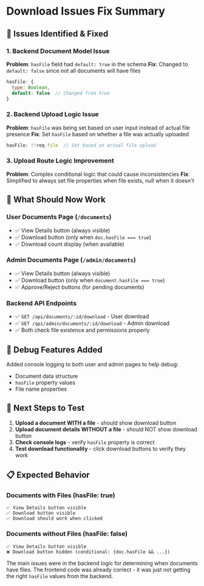 # Download Issues Fix Summary

## 🔧 Issues Identified & Fixed

### 1. **Backend Document Model Issue**
**Problem**: `hasFile` field had `default: true` in the schema
**Fix**: Changed to `default: false` since not all documents will have files
```javascript
hasFile: {
  type: Boolean,
  default: false  // Changed from true
}
```

### 2. **Backend Upload Logic Issue** 
**Problem**: `hasFile` was being set based on user input instead of actual file presence
**Fix**: Set `hasFile` based on whether a file was actually uploaded
```javascript
hasFile: !!req.file  // Set based on actual file upload
```

### 3. **Upload Route Logic Improvement**
**Problem**: Complex conditional logic that could cause inconsistencies
**Fix**: Simplified to always set file properties when file exists, null when it doesn't

## 🎯 What Should Now Work

### User Documents Page (`/documents`)
- ✅ View Details button (always visible)
- ✅ Download button (only when `doc.hasFile === true`)
- ✅ Download count display (when available)

### Admin Documents Page (`/admin/documents`)  
- ✅ View Details button (always visible)
- ✅ Download button (only when `document.hasFile === true`)
- ✅ Approve/Reject buttons (for pending documents)

### Backend API Endpoints
- ✅ `GET /api/documents/:id/download` - User download
- ✅ `GET /api/admin/documents/:id/download` - Admin download
- ✅ Both check file existence and permissions properly

## 🧪 Debug Features Added

Added console logging to both user and admin pages to help debug:
- Document data structure
- `hasFile` property values
- File name properties

## 🔄 Next Steps to Test

1. **Upload a document WITH a file** - should show download button
2. **Upload document details WITHOUT a file** - should NOT show download button  
3. **Check console logs** - verify `hasFile` property is correct
4. **Test download functionality** - click download buttons to verify they work

## 📋 Expected Behavior

### Documents with Files (hasFile: true)
```
✅ View Details button visible
✅ Download button visible
✅ Download should work when clicked
```

### Documents without Files (hasFile: false)  
```
✅ View Details button visible
❌ Download button hidden (conditional: {doc.hasFile && ...})
```

The main issues were in the backend logic for determining when documents have files. The frontend code was already correct - it was just not getting the right `hasFile` values from the backend.